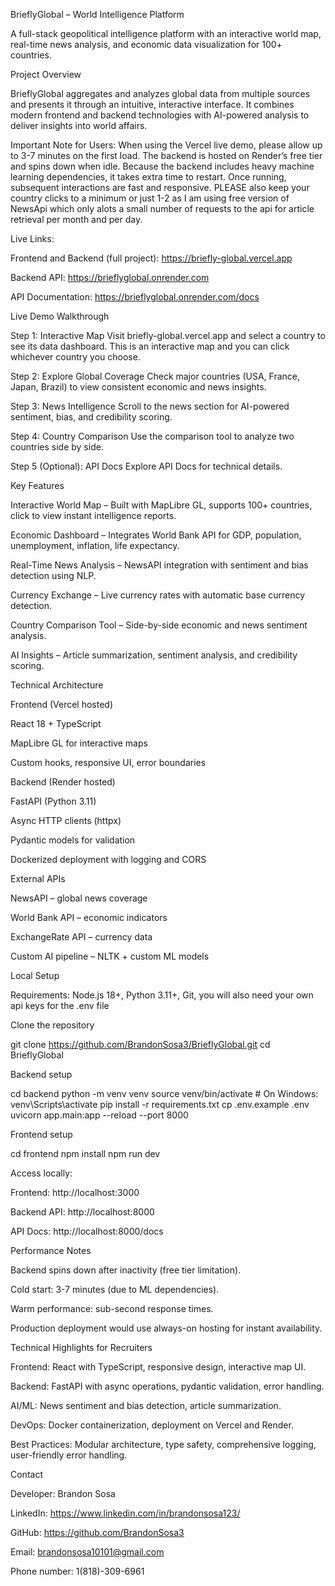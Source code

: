 BrieflyGlobal – World Intelligence Platform

A full-stack geopolitical intelligence platform with an interactive world map, real-time news analysis, and economic data visualization for 100+ countries.

Project Overview

BrieflyGlobal aggregates and analyzes global data from multiple sources and presents it through an intuitive, interactive interface. It combines modern frontend and backend technologies with AI-powered analysis to deliver insights into world affairs.

Important Note for Users:
When using the Vercel live demo, please allow up to 3-7 minutes on the first load. The backend is hosted on Render’s free tier and spins down when idle. Because the backend includes heavy machine learning dependencies, it takes extra time to restart. Once running, subsequent interactions are fast and responsive. PLEASE also keep your country clicks to a minimum or just 1-2 as I am using free version of NewsApi which only alots a small number of requests to the api for article retrieval per month and per day.

Live Links:

Frontend and Backend (full project): https://briefly-global.vercel.app 

Backend API: https://brieflyglobal.onrender.com 

API Documentation: https://brieflyglobal.onrender.com/docs

Live Demo Walkthrough

Step 1: Interactive Map
Visit briefly-global.vercel.app
 and select a country to see its data dashboard. This is an interactive map and you can click whichever country you choose.

Step 2: Explore Global Coverage
Check major countries (USA, France, Japan, Brazil) to view consistent economic and news insights.

Step 3: News Intelligence
Scroll to the news section for AI-powered sentiment, bias, and credibility scoring.

Step 4: Country Comparison
Use the comparison tool to analyze two countries side by side.

Step 5 (Optional): API Docs
Explore API Docs
 for technical details.

Key Features

Interactive World Map – Built with MapLibre GL, supports 100+ countries, click to view instant intelligence reports.

Economic Dashboard – Integrates World Bank API for GDP, population, unemployment, inflation, life expectancy.

Real-Time News Analysis – NewsAPI integration with sentiment and bias detection using NLP.

Currency Exchange – Live currency rates with automatic base currency detection.

Country Comparison Tool – Side-by-side economic and news sentiment analysis.

AI Insights – Article summarization, sentiment analysis, and credibility scoring.

Technical Architecture

Frontend (Vercel hosted)

React 18 + TypeScript

MapLibre GL for interactive maps

Custom hooks, responsive UI, error boundaries

Backend (Render hosted)

FastAPI (Python 3.11)

Async HTTP clients (httpx)

Pydantic models for validation

Dockerized deployment with logging and CORS

External APIs

NewsAPI – global news coverage

World Bank API – economic indicators

ExchangeRate API – currency data

Custom AI pipeline – NLTK + custom ML models

Local Setup

Requirements: Node.js 18+, Python 3.11+, Git, you will also need your own api keys for the .env file

Clone the repository

git clone https://github.com/BrandonSosa3/BrieflyGlobal.git
cd BrieflyGlobal


Backend setup

cd backend
python -m venv venv
source venv/bin/activate   # On Windows: venv\Scripts\activate
pip install -r requirements.txt
cp .env.example .env
uvicorn app.main:app --reload --port 8000


Frontend setup

cd frontend
npm install
npm run dev


Access locally:

Frontend: http://localhost:3000

Backend API: http://localhost:8000

API Docs: http://localhost:8000/docs

Performance Notes

Backend spins down after inactivity (free tier limitation).

Cold start: 3-7 minutes (due to ML dependencies).

Warm performance: sub-second response times.

Production deployment would use always-on hosting for instant availability.

Technical Highlights for Recruiters

Frontend: React with TypeScript, responsive design, interactive map UI.

Backend: FastAPI with async operations, pydantic validation, error handling.

AI/ML: News sentiment and bias detection, article summarization.

DevOps: Docker containerization, deployment on Vercel and Render.

Best Practices: Modular architecture, type safety, comprehensive logging, user-friendly error handling.

Contact

Developer: Brandon Sosa

LinkedIn: https://www.linkedin.com/in/brandonsosa123/ 

GitHub: https://github.com/BrandonSosa3 

Email: brandonsosa10101@gmail.com

Phone number: 1(818)-309-6961